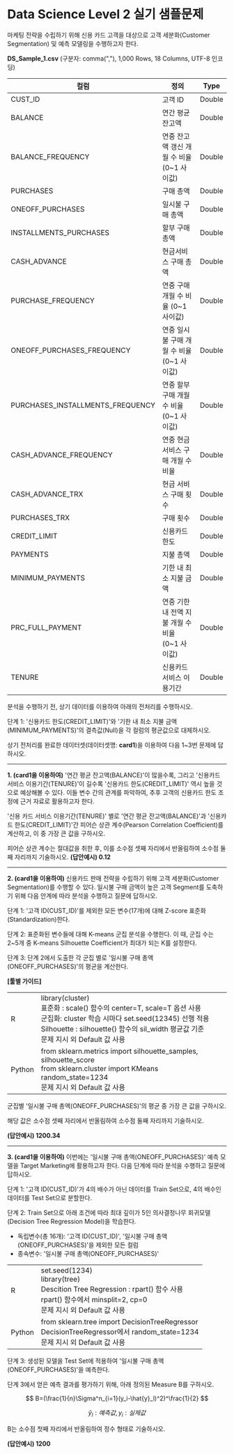# Data Science Level 2 실기 샘플문제

마케팅 전략을 수립하기 위해 신용 카드 고객을 대상으로 고객 세분화(Customer Segmentation) 및 예측 모델링을 수행하고자 한다.

**DS_Sample_1.csv** (구분자: comma(","), 1,000 Rows, 18 Columns, UTF-8 인코딩)

| 컬럼                               | 정의                              | Type   |
|----------------------------------|---------------------------------|--------|
| CUST_ID                          | 고객 ID                           | Double |
| BALANCE                          | 연간 평균 잔고액                       | Double |
| BALANCE_FREQUENCY                | 연중 잔고액 갱신 개월 수 비율 (0~1 사이값)     | Double |
| PURCHASES                        | 구매 총액                           | Double |
| ONEOFF_PURCHASES                 | 일시불 구매 총액                       | Double |
| INSTALLMENTS_PURCHASES           | 할부 구매 총액                        | Double |
| CASH_ADVANCE                     | 현금서비스 구매 총액                     | Double |
| PURCHASE_FREQUENCY               | 연중 구매 개월 수 비율 (0~1 사이값)         | Double |
| ONEOFF_PURCHASES_FREQUENCY       | 연중 일시불 구매 개월 수 비율 (0~1 사이값)     | Double |
| PURCHASES_INSTALLMENTS_FREQUENCY | 연중 할부 구매 개월 수 비율 (0~1 사이값)      | Double |
| CASH_ADVANCE_FREQUENCY           | 연중 현금서비스 구매 개월 수 비율             | Double |
| CASH_ADVANCE_TRX                 | 현금 서비스 구매 횟수                    | Double |
| PURCHASES_TRX                    | 구매 횟수                           | Double |
| CREDIT_LIMIT                     | 신용카드 한도                         | Double |
| PAYMENTS                         | 지불 총액                           | Double |
| MINIMUM_PAYMENTS                 | 기한 내 최소 지불 금액                   | Double |
| PRC_FULL_PAYMENT                 | 연중 기한 내 전액 지불 개월 수 비율 (0~1 사이값) | Double |
| TENURE                           | 신용카드 서비스 이용기간                   | Double |

분석을 수행하기 전, 상기 데이터를 이용하여 아래의 전처리를 수행하시오.

단계 1: '신용카드 한도(CREDIT_LIMIT)'와 '기한 내 최소 지불 금액(MINIMUM_PAYMENTS)'의 결측값(Null)을 각 컬럼의 평균값으로 대체하시오.

상기 전처리를 완료한 데이터셋(데이터셋명: **card1**)을 이용하여 다음 1~3번 문제에 답하시오.

---

**1. (card1을 이용하여)** '연간 평균 잔고액(BALANCE)'이 많을수록, 그리고 '신용카드 서비스 이용기간(TENURE)'이 길수록 '신용카드 한도(CREDIT_LIMIT)' 역시 높을 것으로 예상해볼
수 있다.
이들 변수 간의 관계를 파악하여, 추후 고객의 신용카드 한도 조정에 근거 자료로 활용하고자 한다.

'신용 카드 서비스 이용기간(TENURE)' 별로 '연간 평균 잔고액(BALANCE)'과 '신용카드 한도(CREDIT_LIMIT)'간 피어슨 상관 계수(Pearson Correlation Coefficient)를
계산하고, 이 중 가장 큰 값을 구하시오.

피어슨 상관 계수는 절대값을 취한 후, 이를 소수점 셋째 자리에서 반올림하여 소수점 둘째 자리까지 기술하시오. **(답안예시) 0.12**

---

**2. (card1을 이용하여)** 신용카드 판매 전략을 수립하기 위해 고객 세분화(Customer Segmentation)를 수행할 수 있다. 일시불 구매 금액이 높은 고객 Segment를 도축하기 위해 다음
안계에 따라 분석을 수행하고 질문에 답하시오.

단계 1: '고객 ID(CUST_ID)'를 제외한 모든 변수(17개)에 대해 Z-score 표준화(Standardization)한다.

단계 2: 표준화된 변수들에 대해 K-means 군집 분석을 수행한다.
이 때, 군집 수는 2~5개 중 K-means Silhouette Coefficient가 최대가 되는 K를 설정한다.

단계 3: 단계 2에서 도출한 각 군집 별로 '일시불 구매 총액(ONEOFF_PURCHASES)'의 평균을 계산한다.

**[툴별 가이드]**

<table class="tg">
<tbody>
  <tr>
    <td class="tg-0pky">R</td>
    <td class="tg-0pky">library(cluster)<br>표준화 : scale() 함수의 center=T, scale=T 옵션 사용<br>군집화: cluster 학습 시마다 set.seed(12345) 선행 적용<br>Silhouette : silhouette() 함수의 sil_width 평균값 기준<br>문제 지시 외 Default 값 사용</td>
  </tr>
  <tr>
    <td class="tg-0pky">Python</td>
    <td class="tg-0pky">from sklearn.metrics import silhouette_samples, silhouette_score<br>from sklearn.cluster import KMeans<br>random_state=1234<br>문제 지시 외 Default 값 사용</td>
  </tr>
</tbody>
</table>

군집별 '일시불 구매 총액(ONEOFF_PURCHASES)'의 평균 중 가장 큰 값을 구하시오.

해당 값은 소수점 셋째 자리에서 반올림하여 소수점 둘째 자리까지 기술하시오.

**(답안예시) 1200.34**

---

**3. (card1을 이용하여)** 이번에는 '일시불 구매 총액(ONEOFF_PURCHASES)' 예측 모델을 Target Marketing에 활용하고자 한다.
다음 단계에 따라 분석을 수행하고 질문에 답하시오.

단계 1: '고객 ID(CUST_ID)'가 4의 배수가 아닌 데이터를 Train Set으로, 4의 배수인 데이터를 Test Set으로 분할한다.

단계 2: Train Set으로 아래 조건에 따라 최대 깊이가 5인 의사결정나무 회귀모델(Decision Tree Regression Model)을 학습한다.

- 독립변수(총 16개): '고객 ID(CUST_ID)', '일시불 구매 총액(ONEOFF_PURCHASES)'을 제외한 모든 컬럼
- 종속변수: '일시불 구매 총액(ONEOFF_PURCHASES)'

<table class="tg">
<tbody>
  <tr>
    <td class="tg-0pky">R</td>
    <td class="tg-0pky">set.seed(1234)<br>library(tree)<br>Descition Tree Regression : rpart() 함수 사용<br>rpart() 함수에서 minsplit=2, cp=0<br>문제 지시 외 Default 값 사용<br></td>
  </tr>
  <tr>
    <td class="tg-0pky">Python</td>
    <td class="tg-0pky">from sklearn.tree import DecisionTreeRegressor<br>DecisionTreeRegressor에서 random_state=1234<br>문제 지시 외 Default 값 사용<br></td>
  </tr>
</tbody>
</table>

단계 3: 생성된 모델을 Test Set에 적용하여 '일시불 구매 총액(ONEOFF_PURCHASES)'을 예측한다.

단계 3에서 얻은 예측 결과를 평가하기 위해, 아래 정의된 Measure B를 구하시오.

$$
B=(\frac{1}{n}\Sigma^n_{i=1}(y_i-\hat{y}_l)^2)^\frac{1}{2}
$$

$$
\hat{y}_l: 예측값, y_i: 실제값
$$

B는 소수점 첫째 자리에서 반올림하여 정수 형태로 기술하시오.

**(답안예시) 1200**